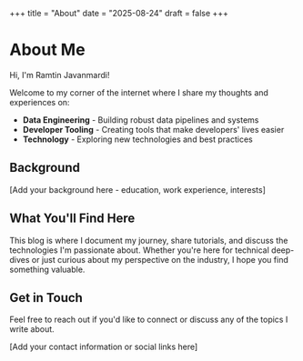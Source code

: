 +++
title = "About"
date = "2025-08-24"
draft = false
+++

# About Me

Hi, I'm Ramtin Javanmardi! 

Welcome to my corner of the internet where I share my thoughts and experiences on:

- **Data Engineering** - Building robust data pipelines and systems
- **Developer Tooling** - Creating tools that make developers' lives easier
- **Technology** - Exploring new technologies and best practices

## Background

[Add your background here - education, work experience, interests]

## What You'll Find Here

This blog is where I document my journey, share tutorials, and discuss the technologies I'm passionate about. Whether you're here for technical deep-dives or just curious about my perspective on the industry, I hope you find something valuable.

## Get in Touch

Feel free to reach out if you'd like to connect or discuss any of the topics I write about.

[Add your contact information or social links here]
